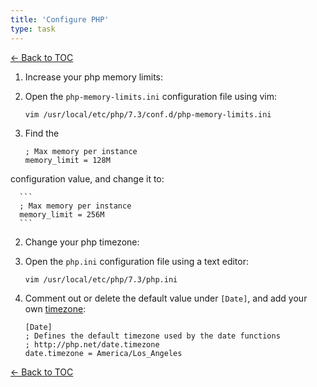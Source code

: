 ```yaml
---
title: 'Configure PHP'
type: task
---
```


[← Back to TOC](/samples/writing/create-a-statamic-web-server-on-google-cloud-platform)

1. Increase your php memory limits:

  1. Open the `php-memory-limits.ini` configuration file using vim:

      ```
      vim /usr/local/etc/php/7.3/conf.d/php-memory-limits.ini
      ```

  2. Find the
      ```
      ; Max memory per instance
      memory_limit = 128M
      ```
   configuration value, and change it to:

      ```
      ; Max memory per instance
      memory_limit = 256M
      ```

2. Change your php timezone:

  1. Open the `php.ini` configuration file using a text editor:

      ```
      vim /usr/local/etc/php/7.3/php.ini
      ```

  2. Comment out or delete the default value under `[Date]`, and add your own [timezone](https://www.php.net/manual/en/timezones.america.php):

      ```
      [Date]
      ; Defines the default timezone used by the date functions
      ; http://php.net/date.timezone
      date.timezone = America/Los_Angeles
      ```

[← Back to TOC](/samples/writing/create-a-statamic-web-server-on-google-cloud-platform)
